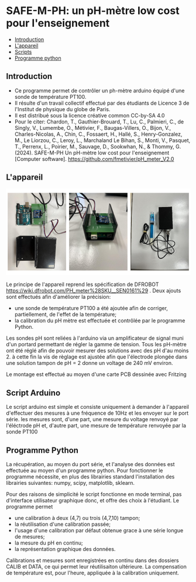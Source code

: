 # SAFE-M-PH: un pH-mètre low cost pour l'enseignement

* [Introduction](##introduction)
* [L'appareil](##appareil)
* [Scripts](##arduino-scripts)
* [Programme python](##python)

## Introduction <a class="anchor" id="introduction"></a>

* Ce programme permet de contrôler un ph-mètre arduino équipé d'une sonde de température PT100.
* Il résulte d'un travail collectif effectué par des étudiants de Licence 3 de l'Institut de physique du globe de Paris.
* Il est distribué sous la licence créative common CC-by-SA 4.0
* Pour le citer:
Chardon, T., Gauthier-Brouard, T., Lu, C., Palmieri, C., de Singly, V., Lumembe, O., Métivier, F.,  Baugas-Villers, O., Bijon, V., Charles-Nicolas, A., Chin, C., Fossaert, H., Hallé, S., Henry-Gonzalez, M., Le Liorzou, C., Leroy, L., Marchaland Le Bihan, S., Monti, V., Pasquet, T., Perrenx, L., Poirier, M., Sauvage, D., Sookwhan, N., & Thommy, G. (2024). SAFE-M-PH Un pH-mètre low cost pour l'enseignement [Computer software]. https://github.com/fmetivier/pH_meter_V2.0


## L'appareil <a class="anchor" id="appareil"></a>

![](./Docs/compo.png)

Le principe de l'appareil reprend les spécification de DFROBOT https://wiki.dfrobot.com/PH_meter%28SKU__SEN0161%29 .
Deux ajouts sont effectués afin d'améliorer la précision:

* une sonde de température PT100 a été ajoutée afin de corriger, partiellement, de l'effet de la température;
* la calibration du pH mètre est effectuée et contrôlée par le programme Python.

Les sondes pH sont reliées à l'arduino via un amplificateur de signal muni d'un portard permettant de régler la gamme de tension. Tous les pH-mètre ont été réglé afin de pouvoir mesurer des solutions avec des pH d'au moins 2. à cette fin la vis de règlage est ajustée afin que l'électrode plongée dans une solution tampon de pH = 2 donne un voltage de 240 mV environ.

Le montage est effectué au moyen d'une carte PCB dessinée avec Fritzing 
<!-- ![](./Fritzing/circuit.png) -->


## Script Arduino <a class="anchor" id="arduino-scripts"></a>

Le script arduino est simple et consiste uniquement à demander à l'appareil d'effectuer des mesures à une fréquence de 10Hz et les envoyer sur le port série. les mesures sont, d'une part, une mesure du voltage renvoyé par l'éléctrode pH et, d'autre part, une mesure de température renvoyée par la sonde PT100

## Programme Python <a class="anchor" id="python-and-sql"></a>

La récupération, au moyen du port série, et l'analyse des données est effectuée au moyen d'un programme python. Pour fonctionner le programme nécessite, en plus des librairies standard l'installation des librairies suivantes: numpy, scipy, matplotlib, sklearn.

Pour des raisons de simplicité le script fonctionne en mode terminal, pas d'interface utilisateur graphique donc, et offre des choix à l'étudiant. Le programme permet

* une calibration à deux (4,7) ou trois (4,7,10) tampon;
* la réutilisation d'une calibration passée;
* l'usage d'une calibration par défaut obtenue grace à une série longue de mesures;
* la mesure du pH en continu;
* la représentation graphique des données.

Calibrations et mesures sont enregistrées en continu dans des dossiers CALIB et DATA, ce qui permet leur réutilisaiton ultérieure. La compensation de température est, pour l'heure, appliquée à la calibration uniquement.